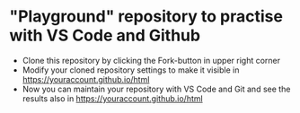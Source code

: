 # "Playground" repository to practise with VS Code and Github

* Clone this repository by clicking the Fork-button in upper right corner
* Modify your cloned repository settings to make it visible in https://youraccount.github.io/html
* Now you can maintain your repository with VS Code and Git and see the results also in https://youraccount.github.io/html

